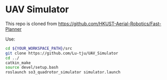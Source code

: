 # UAV Simulator

This repo is cloned from https://github.com/HKUST-Aerial-Robotics/Fast-Planner

Use:
```bash
cd ${YOUR_WORKSPACE_PATH}/src
git clone https://github.com/Lu-tju/UAV_Simulator
cd ../
catkin_make
source devel/setup.bash
roslaunch so3_quadrotor_simulator simulator.launch
```